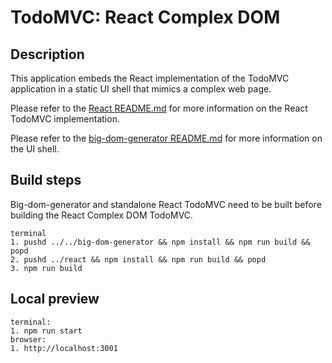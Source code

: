 # TodoMVC: React Complex DOM

## Description

This application embeds the React implementation of the TodoMVC application in a static UI shell that mimics a complex web page.

Please refer to the [React README.md](../react/README.md) for more information on the React TodoMVC implementation.

Please refer to the [big-dom-generator README.md](../../big-dom-generator/README.md) for more information on the UI shell.

## Build steps

Big-dom-generator and standalone React TodoMVC need to be built before building the React Complex DOM TodoMVC.

```
terminal
1. pushd ../../big-dom-generator && npm install && npm run build && popd
2. pushd ../react && npm install && npm run build && popd
3. npm run build
```

## Local preview

```
terminal:
1. npm run start
browser:
1. http://localhost:3001
```
